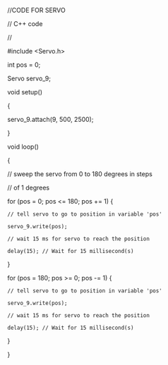 //CODE FOR SERVO

// C++ code

//

#include <Servo.h>

int pos = 0;

Servo servo_9;

void setup()

{

  servo_9.attach(9, 500, 2500);
  
}

void loop()

{

  // sweep the servo from 0 to 180 degrees in steps
  
  // of 1 degrees
  
  for (pos = 0; pos <= 180; pos += 1) {
  
    // tell servo to go to position in variable 'pos'
    
    servo_9.write(pos);
    
    // wait 15 ms for servo to reach the position
    
    delay(15); // Wait for 15 millisecond(s)
    
  }
  
  for (pos = 180; pos >= 0; pos -= 1) {
  
    // tell servo to go to position in variable 'pos'
    
    servo_9.write(pos);
    
    // wait 15 ms for servo to reach the position
    
    delay(15); // Wait for 15 millisecond(s)
    
  }
  
}

